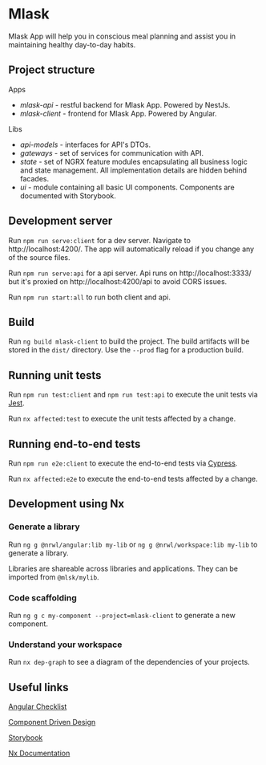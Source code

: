 # Mlask

Mlask App will help you in conscious meal planning and assist you in maintaining healthy day-to-day habits.

## Project structure

Apps

- *mlask-api* - restful backend for Mlask App. Powered by NestJs.
- *mlask-client* - frontend for Mlask App. Powered by Angular.

Libs

- *api-models* - interfaces for API's DTOs.
- *gateways* - set of services for communication with API.
- *state* - set of NGRX feature modules encapsulating all business logic and state management. All implementation details are hidden behind facades.
- *ui* - module containing all basic UI components. Components are documented with Storybook.

## Development server

Run `npm run serve:client` for a dev server. Navigate to http://localhost:4200/. The app will automatically reload if you change any of the source files.

Run `npm run serve:api` for a api server. Api runs on http://localhost:3333/ but it's proxied on http://localhost:4200/api to avoid CORS issues.

Run `npm run start:all` to run both client and api.

## Build

Run `ng build mlask-client` to build the project. The build artifacts will be stored in the `dist/` directory. Use the `--prod` flag for a production build.

## Running unit tests

Run `npm run test:client` and `npm run test:api` to execute the unit tests via [Jest](https://jestjs.io).

Run `nx affected:test` to execute the unit tests affected by a change.

## Running end-to-end tests

Run `npm run e2e:client` to execute the end-to-end tests via [Cypress](https://www.cypress.io).

Run `nx affected:e2e` to execute the end-to-end tests affected by a change.

## Development using Nx

### Generate a library

Run `ng g @nrwl/angular:lib my-lib` or `ng g @nrwl/workspace:lib my-lib` to generate a library.

Libraries are shareable across libraries and applications. They can be imported from `@mlsk/mylib`.

### Code scaffolding

Run `ng g c my-component --project=mlask-client` to generate a new component.

### Understand your workspace

Run `nx dep-graph` to see a diagram of the dependencies of your projects.

## Useful links

[Angular Checklist](https://angular-checklist.io/)

[Component Driven Design](https://www.componentdriven.org/)

[Storybook](https://storybook.js.org/docs/angular)

[Nx Documentation](https://nx.dev/angular)
